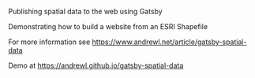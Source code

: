 Publishing spatial data to the web using Gatsby

Demonstrating how to build a website from an ESRI Shapefile

For more information see https://www.andrewl.net/article/gatsby-spatial-data

Demo at https://andrewl.github.io/gatsby-spatial-data
